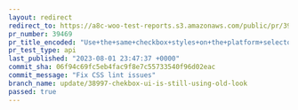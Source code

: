 ```yaml
---
layout: redirect
redirect_to: https://a8c-woo-test-reports.s3.amazonaws.com/public/pr/39469/api/index.html
pr_number: 39469
pr_title_encoded: "Use+the+same+checkbox+styles+on+the+platform+selector"
pr_test_type: api
last_published: "2023-08-01 23:47:37 +0000"
commit_sha: 06f94c69fc5eb4fac9f8e7c55733540f96d02eac
commit_message: "Fix CSS lint issues"
branch_name: update/38997-chekbox-ui-is-still-using-old-look
passed: true
---
```

